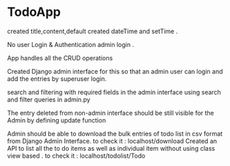 # TodoApp

created title,content,default created dateTime and setTime .

No user Login & Authentication 
admin login .

App handles all the CRUD operations

Created Django admin interface for this so that an admin user can login and add the entries by superuser login.

search and filtering with required fields in the admin interface using search and filter queries in admin.py

The entry deleted from non-admin interface should be still visible for the Admin by defining update function 

Admin should be able to download the bulk entries of todo list in csv format from Django Admin Interface.
                to check it : localhost/download
Created an API to list all the to do items as well as individual item without using class view based .
                to check it : localhost/todolist/Todo

